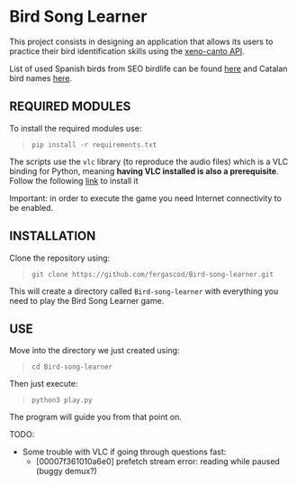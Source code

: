 # Bird Song Learner
This project consists in designing an application that allows its users to practice their bird identification skills using the [xeno-canto API](https://www.xeno-canto.org/explore/api).

List of used Spanish birds from SEO birdlife can be found [here](https://seo.org/listaavesdeespana/) and Catalan bird names [here](http://www.rarebirds.cat/catalan-bird-list-ocells-de-catalunya-2020/).

## REQUIRED MODULES

To install the required modules use:

> ```
> pip install -r requirements.txt
> ```

The scripts use the `vlc` library (to reproduce the audio files) which is a VLC binding for Python, meaning **having VLC installed is also a prerequisite**. Follow the following [link](https://www.videolan.org/vlc/download-ubuntu.html) to install it 

Important: in order to execute the game you need Internet connectivity to be enabled.

## INSTALLATION

Clone the repository using:

> ```
> git clone https://github.com/fergascod/Bird-song-learner.git
> ```

This will create a directory called `Bird-song-learner` with everything you need to play the Bird Song Learner game.

## USE

Move into the directory we just created using:

> ```
> cd Bird-song-learner
> ```

Then just execute:
> ```
> python3 play.py
> ```

The program will guide you from that point on.


TODO:
- Some trouble with VLC if going through questions fast:
  - [00007f361010a6e0] prefetch stream error: reading while paused (buggy demux?)
